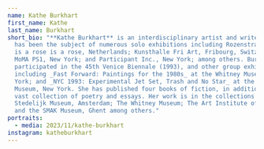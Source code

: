 ```yaml
---
name: Kathe Burkhart
first_name: Kathe
last_name: Burkhart
short_bio: "**Kathe Burkhart** is an interdisciplinary artist and writer. She
  has been the subject of numerous solo exhibitions including Rozenstraat a rose
  is a rose is a rose, Netherlands; Kunsthalle Fri Art, Fribourg, Switzerland;
  MoMA PS1, New York; and Participant Inc., New York; among others. Burkhart
  participated in the 45th Venice Biennale (1993), and other group exhibitions
  including _Fast Forward: Paintings for the 1980s_ at the Whitney Museum, New
  York; and _NYC 1993: Experimental Jet Set, Trash and No Star_ at the New
  Museum, New York. She has published four books of fiction, in addition to a
  vast collection of poetry and essays. Her work is in the collections of The
  Stedelijk Museum, Amsterdam; The Whitney Museum; The Art Institute of Chicago;
  and the SMAK Museum, Ghent among others."
portraits:
  - media: 2023/11/kathe-burkhart
instagram: katheburkhart
---
```

